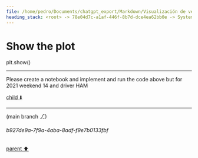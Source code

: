 ```yaml
---
file: /home/pedro/Documents/chatgpt_export/Markdown/Visualización de velocidad en mapa de pista.md
heading_stack: <root> -> 78e04d7c-a1af-446f-8b7d-dce4ea62bb0e -> System -> 5c500c9e-5861-4d6b-b085-4ff313388901 -> System -> aaa2f7d7-fe29-46a2-bcb1-effe5e4a42cc -> User -> First, we define some variables that allow us to conveniently control what -> we want to plot. -> Next, we load the session and select the desired data. -> Get telemetry data -> Now, we create a set of line segments so that we can color them -> individually. This creates the points as a N x 1 x 2 array so that we can -> stack points  together easily to get the segments. The segments array for -> line collection needs to be (numlines) x (points per line) x 2 (for x and y) -> After this, we can actually plot the data. -> We create a plot with title and adjust some setting to make it look good. -> Adjust margins and turn of axis -> After this, we plot the data itself. -> Create background track line -> Create a continuous norm to map from data points to colors -> Set the values used for colormapping -> Merge all line segments together -> Finally, we create a color bar as a legend. -> Show the plot
---
```

# Show the plot
plt.show()

--- 

Please create a notebook and implement and run the code above but for 2021 weekend 14 and driver HAM

[child ⬇️](#b927de9a-7f9a-4aba-8adf-f9e7b0133fbf)

---

(main branch ⎇)
###### b927de9a-7f9a-4aba-8adf-f9e7b0133fbf
[parent ⬆️](#aaa2f7d7-fe29-46a2-bcb1-effe5e4a42cc)
